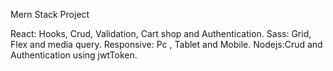 Mern Stack Project

React: Hooks, Crud, Validation, Cart shop and Authentication.
Sass: Grid, Flex and media query.
Responsive: Pc , Tablet and Mobile.
Nodejs:Crud and Authentication using jwtToken.
